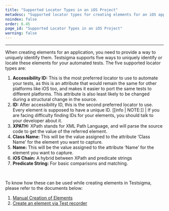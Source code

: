 ```yaml
---
title: "Supported Locator Types in an iOS Project"
metadesc: "Supported locator types for creating elements for an iOS application in Testsigma. Learn five ways to uniquely identify or locate elements in your automated tests."
noindex: false
order: 6.45
page_id: "Supported Locator Types in an iOS Project"
warning: false
---
```


---

When creating elements for an application, you need to provide a way to uniquely identify them. Testsigma supports five ways to uniquely identify or locate these elements for your automated tests. The five supported locator types are:

1. **Accessibility ID:** This is the most preferred locator to use to automate your tests, as this is an attribute that would remain the same for other platforms like iOS too, and makes it easier to port the same tests to different platforms. This attribute is also least likely to be changed during a structural change in the source.
2. **ID:** After accessibility ID, this is the second preferred locator to use. Every element is supposed to have a unique ID. 
[[info | NOTE:]]
| If you are facing difficulty finding IDs for your elements, you should talk to your developer about it.
3. **XPATH:** XPath stands for XML Path Language, and will parse the source code to get the value of the referred element. 
4. **Class Name:** This will be the value assigned to the attribute ‘Class Name’ for the element you want to capture.
5. **Name:** This will be the value assigned to the attribute ‘Name’ for the element you want to capture.
6. **iOS Chain:**  A hybrid between XPath and predicate strings
7. **Predicate String:** For basic comparisons and matching. 
<br>

To know how these can be used while creating elements in Testsigma, please refer to the documents below:

1. [Manual Creation of Elements](https://testsigma.com/docs/elements/ios-apps/create-manually/)<br>
2. [Create an element via Test recorder](https://testsigma.com/docs/elements/android-apps/capture-single-element/)


